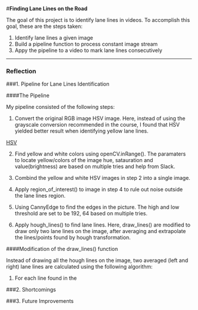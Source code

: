 #**Finding Lane Lines on the Road** 

The goal of this project is to identify lane lines in videos. To accomplish this goal, these are the steps taken:

1. Identify lane lines a given image
2. Build a pipeline function to process constant image stream
3. Appy the pipeline to a video to mark lane lines consecutively


[//]: # (Image References)

[image]: ./pipeline_image/iamge.jpg
[HSV]: ./pipeline_image/hsv.jpg

---

### Reflection

###1. Pipeline for Lane Lines Identification

####The Pipeline

My pipeline consisted of the following steps:

1. Convert the original RGB image HSV image. Here, instead of using the grayscale conversion recommended in the course, I found that HSV yielded better result when identifying yellow lane lines.

[HSV]

2. Find yellow and white colors using openCV.inRange(). The paramaters to locate yellow/colors of the image hue, satauration and value(brightness) are based on multiple tries and help from Slack.

3. Combind the yellow and white HSV images in step 2 into a single image.

4. Apply region_of_interest() to image in step 4 to rule out noise outside the lane lines region.

5. Using CannyEdge to find the edges in the picture. The high and low threshold are set to be 192, 64 based on multiple tries.

6. Apply hough_lines() to find lane lines. Here, draw_lines() are modified to draw only two lane lines on the image, after averaging and extrapolate the lines/points found by hough transformation. 

####Modification of the draw_lines() function

Instead of drawing all the hough lines on the image, two averaged (left and right) lane lines are calculated using the following algorithm:

1. For each line found in the 



###2. Shortcomings



###3. Future Improvements